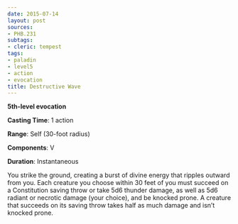 ```yaml
---
date: 2015-07-14
layout: post
sources:
- PHB.231
subtags:
- cleric: tempest
tags:
- paladin
- level5
- action
- evocation
title: Destructive Wave
---
```


**5th-level evocation**

**Casting Time**: 1 action

**Range**: Self (30-foot radius)

**Components**: V

**Duration**: Instantaneous

You strike the ground, creating a burst of divine energy that ripples outward from you. Each creature you choose within 30 feet of you must succeed on a Constitution saving throw or take 5d6 thunder damage, as well as 5d6 radiant or necrotic damage (your choice), and be knocked prone. A creature that succeeds on its saving throw takes half as much damage and isn’t knocked prone.
